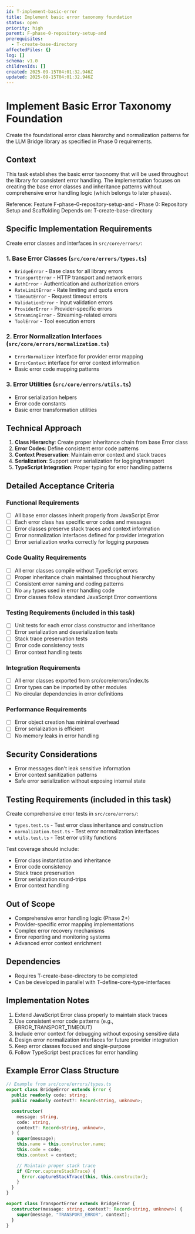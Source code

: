 ```yaml
---
id: T-implement-basic-error
title: Implement basic error taxonomy foundation
status: open
priority: high
parent: F-phase-0-repository-setup-and
prerequisites:
  - T-create-base-directory
affectedFiles: {}
log: []
schema: v1.0
childrenIds: []
created: 2025-09-15T04:01:32.946Z
updated: 2025-09-15T04:01:32.946Z
---
```


# Implement Basic Error Taxonomy Foundation

Create the foundational error class hierarchy and normalization patterns for the LLM Bridge library as specified in Phase 0 requirements.

## Context

This task establishes the basic error taxonomy that will be used throughout the library for consistent error handling. The implementation focuses on creating the base error classes and inheritance patterns without comprehensive error handling logic (which belongs to later phases).

Reference: Feature F-phase-0-repository-setup-and - Phase 0: Repository Setup and Scaffolding
Depends on: T-create-base-directory

## Specific Implementation Requirements

Create error classes and interfaces in `src/core/errors/`:

### 1. Base Error Classes (`src/core/errors/types.ts`)

- `BridgeError` - Base class for all library errors
- `TransportError` - HTTP transport and network errors
- `AuthError` - Authentication and authorization errors
- `RateLimitError` - Rate limiting and quota errors
- `TimeoutError` - Request timeout errors
- `ValidationError` - Input validation errors
- `ProviderError` - Provider-specific errors
- `StreamingError` - Streaming-related errors
- `ToolError` - Tool execution errors

### 2. Error Normalization Interfaces (`src/core/errors/normalization.ts`)

- `ErrorNormalizer` interface for provider error mapping
- `ErrorContext` interface for error context information
- Basic error code mapping patterns

### 3. Error Utilities (`src/core/errors/utils.ts`)

- Error serialization helpers
- Error code constants
- Basic error transformation utilities

## Technical Approach

1. **Class Hierarchy**: Create proper inheritance chain from base Error class
2. **Error Codes**: Define consistent error code patterns
3. **Context Preservation**: Maintain error context and stack traces
4. **Serialization**: Support error serialization for logging/transport
5. **TypeScript Integration**: Proper typing for error handling patterns

## Detailed Acceptance Criteria

### Functional Requirements

- [ ] All base error classes inherit properly from JavaScript Error
- [ ] Each error class has specific error codes and messages
- [ ] Error classes preserve stack traces and context information
- [ ] Error normalization interfaces defined for provider integration
- [ ] Error serialization works correctly for logging purposes

### Code Quality Requirements

- [ ] All error classes compile without TypeScript errors
- [ ] Proper inheritance chain maintained throughout hierarchy
- [ ] Consistent error naming and coding patterns
- [ ] No `any` types used in error handling code
- [ ] Error classes follow standard JavaScript Error conventions

### Testing Requirements (included in this task)

- [ ] Unit tests for each error class constructor and inheritance
- [ ] Error serialization and deserialization tests
- [ ] Stack trace preservation tests
- [ ] Error code consistency tests
- [ ] Error context handling tests

### Integration Requirements

- [ ] All error classes exported from src/core/errors/index.ts
- [ ] Error types can be imported by other modules
- [ ] No circular dependencies in error definitions

### Performance Requirements

- [ ] Error object creation has minimal overhead
- [ ] Error serialization is efficient
- [ ] No memory leaks in error handling

## Security Considerations

- Error messages don't leak sensitive information
- Error context sanitization patterns
- Safe error serialization without exposing internal state

## Testing Requirements (included in this task)

Create comprehensive error tests in `src/core/errors/`:

- `types.test.ts` - Test error class inheritance and construction
- `normalization.test.ts` - Test error normalization interfaces
- `utils.test.ts` - Test error utility functions

Test coverage should include:

- Error class instantiation and inheritance
- Error code consistency
- Stack trace preservation
- Error serialization round-trips
- Error context handling

## Out of Scope

- Comprehensive error handling logic (Phase 2+)
- Provider-specific error mapping implementations
- Complex error recovery mechanisms
- Error reporting and monitoring systems
- Advanced error context enrichment

## Dependencies

- Requires T-create-base-directory to be completed
- Can be developed in parallel with T-define-core-type-interfaces

## Implementation Notes

1. Extend JavaScript Error class properly to maintain stack traces
2. Use consistent error code patterns (e.g., ERROR_TRANSPORT_TIMEOUT)
3. Include error context for debugging without exposing sensitive data
4. Design error normalization interfaces for future provider integration
5. Keep error classes focused and single-purpose
6. Follow TypeScript best practices for error handling

## Example Error Class Structure

```typescript
// Example from src/core/errors/types.ts
export class BridgeError extends Error {
  public readonly code: string;
  public readonly context?: Record<string, unknown>;

  constructor(
    message: string,
    code: string,
    context?: Record<string, unknown>,
  ) {
    super(message);
    this.name = this.constructor.name;
    this.code = code;
    this.context = context;

    // Maintain proper stack trace
    if (Error.captureStackTrace) {
      Error.captureStackTrace(this, this.constructor);
    }
  }
}

export class TransportError extends BridgeError {
  constructor(message: string, context?: Record<string, unknown>) {
    super(message, "TRANSPORT_ERROR", context);
  }
}
```

